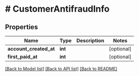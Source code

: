 # # CustomerAntifraudInfo

## Properties

Name | Type | Description | Notes
------------ | ------------- | ------------- | -------------
**account_created_at** | **int** |  | [optional]
**first_paid_at** | **int** |  | [optional]

[[Back to Model list]](../../README.md#models) [[Back to API list]](../../README.md#endpoints) [[Back to README]](../../README.md)
